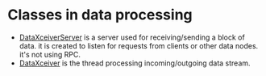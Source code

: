 # Classes in data processing

* [DataXceiverServer](https://github.com/apache/hadoop/blob/trunk/hadoop-hdfs-project/hadoop-hdfs/src/main/java/org/apache/hadoop/hdfs/server/datanode/DataXceiverServer.java) is a server used for receiving/sending a block of data. it is created to listen for requests from clients or other data nodes.  it's not using RPC.
* [DataXceiver](https://github.com/apache/hadoop/blob/trunk/hadoop-hdfs-project/hadoop-hdfs/src/main/java/org/apache/hadoop/hdfs/server/datanode/DataXceiver.java) is the thread processing incoming/outgoing data stream.
